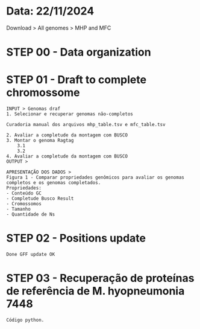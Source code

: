 # 

# Data: 22/11/2024
Download > All genomes > MHP and MFC

# STEP 00 - Data organization

# STEP 01 - Draft to complete chromossome
    INPUT > Genomas draf
    1. Selecionar e recuperar genomas não-completos

    Curadoria manual dos arquivos mhp_table.tsv e mfc_table.tsv

    2. Avaliar a completude da montagem com BUSCO
    3. Montar o genoma Ragtag
        3.1
        3.2
    4. Avaliar a completude da montagem com BUSCO
    OUTPUT >

    APRESENTAÇÃO DOS DADOS > 
    Figura 1 - Comparar propriedades genômicos para avaliar os genomas completos e os genomas completados.
    Propriedades:
    - Conteúdo GC 
    - Completude Busco Result
    - Cromossomos
    - Tamanho
    - Quantidade de Ns



# STEP 02 - Positions update

    Done GFF update OK

# STEP 03 - Recuperação de proteínas de referência de M. hyopneumonia 7448

    Código python.


